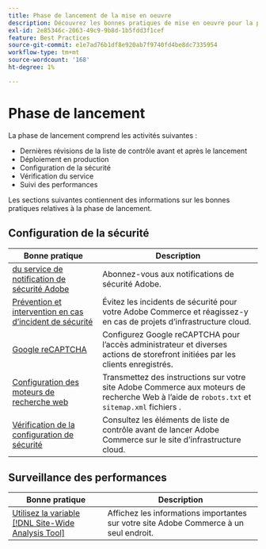 ```yaml
---
title: Phase de lancement de la mise en oeuvre
description: Découvrez les bonnes pratiques de mise en oeuvre pour la phase de lancement des projets Adobe Commerce.
exl-id: 2e85346c-2063-49c9-9b8d-1b5fdd3f1cef
feature: Best Practices
source-git-commit: e1e7ad76b1df8e920ab7f9740fd4be8dc7335954
workflow-type: tm+mt
source-wordcount: '168'
ht-degree: 1%

---
```


# Phase de lancement

La phase de lancement comprend les activités suivantes :

- Dernières révisions de la liste de contrôle avant et après le lancement
- Déploiement en production
- Configuration de la sécurité
- Vérification du service
- Suivi des performances

Les sections suivantes contiennent des informations sur les bonnes pratiques relatives à la phase de lancement.

## Configuration de la sécurité

| Bonne pratique | Description |
|------------------------------------------------------------------------------------------------------------------------------------|---------------------------------------------------------------------------------------------------------------|
| [&#x200B; du service de notification de sécurité Adobe](https://www.adobe.com/subscription/adbeSecurityNotifications.html) | Abonnez-vous aux notifications de sécurité Adobe. |
| [Prévention et intervention en cas d’incident de sécurité](prevent-respond-security-incident.md) | Évitez les incidents de sécurité pour votre Adobe Commerce et réagissez-y en cas de projets d’infrastructure cloud. |
| [Google reCAPTCHA](https://experienceleague.adobe.com/docs/commerce-admin/systems/security/captcha/security-google-recaptcha.html) | Configurez Google reCAPTCHA pour l’accès administrateur et diverses actions de storefront initiées par les clients enregistrés. |
| [Configuration des moteurs de recherche web](robots-txt.md) | Transmettez des instructions sur votre site Adobe Commerce aux moteurs de recherche Web à l’aide de `robots.txt` et `sitemap.xml` fichiers . |
| [Vérification de la configuration de sécurité](https://experienceleague.adobe.com/docs/commerce-cloud-service/user-guide/launch/checklist.html) | Consultez les éléments de liste de contrôle avant de lancer Adobe Commerce sur le site d’infrastructure cloud. |

## Surveillance des performances

| Bonne pratique | Description |
|------------------------------------------------------------------------------------------------------------------------------------------------|----------------------------------------------------------------------|
| [Utilisez la variable [!DNL Site-Wide Analysis Tool]](../../../tools/site-wide-analysis-tool/intro.md#integrations-with-other-adobe-commerce-support-tools) | Affichez les informations importantes sur votre site Adobe Commerce à un seul endroit. |
